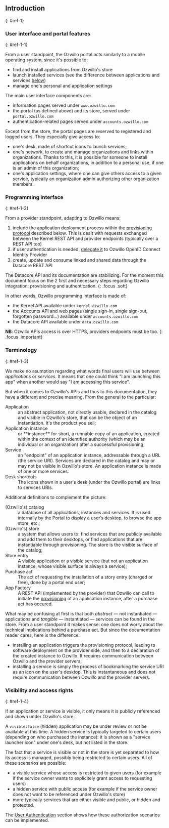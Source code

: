 ## Introduction
{: #ref-1}

### User interface and portal features
{: #ref-1-1}

From a user standpoint, the Ozwillo portal acts similarly to a mobile operating system, since it's possible to:

- find and install applications from Ozwillo's store
- launch installed services (see the difference between applications and services [below](#ref-1-3))
- manage one's personal and application settings

The main user interface components are:

- information pages served under `www.ozwillo.com`
- the portal (as defined above) and its store, served under `portal.ozwillo.com`
- authentication-related pages served under `accounts.ozwillo.com`

Except from the store, the portal pages are reserved to registered and logged users. They especially give access to:

- one's desk, made of shortcut icons to launch services;
- one's network, to create and manage organizations and links within organizations. Thanks to this, it is possible for someone to install applications on behalf organizations, in addition to a personal use, if one is an admin of this organization;
- one's application settings, where one can give others access to a given service, typically an organization admin authorizing other organization members.

### Programming interface
{: #ref-1-2}

From a provider standpoint, adapting to Ozwillo means:

1. include the application deployment process within the [provisioning protocol](#ref-3) described below. This is dealt with requests exchanged between the Kernel REST API and provider endpoints (typically over a REST API too)
2. if user authentication is needed, [delegate it](#ref-4) to Ozwillo OpenID Connect Identity Provider
3. create, update and consume linked and shared data through the Datacore REST API

The Datacore API and its documentation are stabilizing. For the moment this document focus on the 2 first and necessary steps regarding Ozwillo integration: provisioning and authentication.
{: .focus .soft}

In other words, Ozwillo programming interface is made of:

- the Kernel API available under `kernel.ozwillo.com`
- the Accounts API and web pages (single sign-in, single sign-out, forgotten password...) available under `accounts.ozwillo.com`
- the Datacore API available under `data.ozwillo.com`

**NB**: Ozwillo APIs access is over HTTPS, providers endpoints must be too.
{: .focus .important}

### Terminology
{: #ref-1-3}

We make no asumption regarding what words final users will use between *applications* or *services*. It means that one could think "I am launching this app" when another would say "I am accessing this service".

But when it comes to Ozwillo's APIs and thus to this documentation, they have a different and precise meaning. From the general to the particular:

<dl>
  <dt>Application</dt>
  <dd>an abstract application, not directly usable, declared in the catalog and visible in Ozwillo's store, that can be the object of an instantiation. It's the product you sell;</dd>
  <dt id="def-application-instance">Application instance</dt>
  <dd>or **instance** for short, a runnable copy of an application, created within the context of an identified authority (which may be an individual or an organization) after a successful provisioning;</dd>
  <dt>Service</dt>
  <dd>an "endpoint" of an application instance, addressable through a URL (the service URI). Services are declared in the catalog and may or may not be visible in Ozwillo's store. An application instance is made of one or more services.</dd>
  <dt id="def-desk-shortcuts">Desk shortcuts</dt>
  <dd>The icons shown in a user's desk (under the Ozwillo portal) are links to services URIs.</dd>
</dl>

Additional definitions to complement the picture:

<dl>
  <dt id="def-catalog">(Ozwillo's) catalog</dt>
  <dd>a database of all applications, instances and services. It is used internally by the Portal to display a user’s desktop, to browse the app store, etc.;</dd>
  <dt>(Ozwillo's) store</dt>
  <dd>a system that allows users to: find services that are publicly available and add them to their desktops, or find applications that are instantiable through provisioning. The store is the visible surface of the catalog;</dd>
  <dt>Store entry</dt>
  <dd>A visible application or a visible service (but not an application instance, whose visible surface is always a service);</dd>
  <dt id="def-purchase-act">Purchase act</dt>
  <dd>The act of requesting the installation of a story entry (charged or free), done by a portal end user;</dd>
  <dt id="def-app-factory">App Factory</dt>
  <dd>A REST API (implemented by the provider) that Ozwillo can call to initiate the <a href="#ref-3">provisioning</a> of an application instance, after a purchase act has occured.</dd>   
</dl>

What may be confusing at first is that both *abstract* — not instantiated — applications and *tangible* — instantiated — services can be found in the store. From a user standpoint it makes sense: one does not worry about the technical implications behind a purchase act. But since the documentation reader cares, here is the difference:

- installing an application triggers the provisioning protocol, leading to software deployment on the provider side, and then to a declaration of the created instance to Ozwillo. It requires communication between Ozwillo and the provider servers;
- installing a service is simply the process of bookmarking the service URI as an icon on the user's desktop. This is instantaneous and does not require communication between Ozwillo and the provider servers.

### Visibility and access rights
{: #ref-1-4}

If an application or service is visible, it only means it is publicly referenced and shown under Ozwillo's store.

A `visible:false` (hidden) application may be under review or not be available at this time. A hidden service is typically targeted to certain users (depending on who purchased the instance): it is shown as a "service launcher icon" under one's desk, but not listed in the store.

The fact that a service is visible or not in the store is yet separated to how its access is managed, possibly being restricted to certain users. All of these scenarios are possible:

- a visible service whose access is restricted to given users (for example if the service owner wants to explicitely grant access to requesting users)
- a hidden service with public access (for example if the service owner does not want to be referenced under Ozwillo's store)
- more typically services that are either visible and public, or hidden and protected.

The [User Authentication](#ref-4) section shows how these authorization scenarios can be implemented.